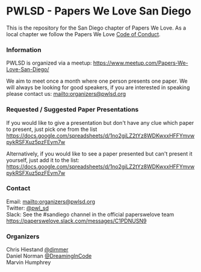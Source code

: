 # PWLSD - Papers We Love San Diego

This is the repository for the San Diego chapter of Papers We Love. As a local chapter we follow the Papers We Love [Code of Conduct](https://github.com/papers-we-love/nashville/blob/master/code-of-conduct.md).

### Information

PWLSD is organized via a meetup: <https://www.meetup.com/Papers-We-Love-San-Diego/>

We aim to meet once a month where one person presents one paper. We will always be looking for good speakers, if you are interested in speaking please contact us: <mailto:organizers@pwlsd.org>

### Requested / Suggested Paper Presentations
If you would like to give a presentation but don't have any clue which paper to present, just pick one from the list <https://docs.google.com/spreadsheets/d/1no2giLZ2tYz8WDKwxxHFFYmvwpykRSFXuz5pzFEym7w>

Alternatively, if you would like to see a paper presented but can't present it yourself, just add it to the list: <https://docs.google.com/spreadsheets/d/1no2giLZ2tYz8WDKwxxHFFYmvwpykRSFXuz5pzFEym7w>

### Contact

Email: <mailto:organizers@pwlsd.org>  
Twitter: [@pwl_sd](https://twitter.com/pwl_sd)  
Slack: See the #sandiego channel in the official paperswelove team https://paperswelove.slack.com/messages/C1PDNUSN9

### Organizers

Chris Hiestand [@dimmer](https://twitter.com/dimmer)  
Daniel Norman [@DreamingInCode](https://twitter.com/DreamingInCode)  
Marvin Humphrey  
